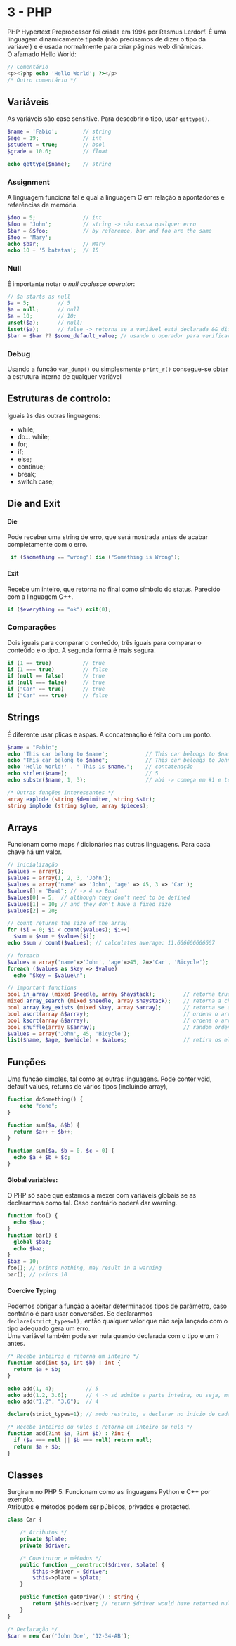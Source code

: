# 3 - PHP

PHP Hypertext Preprocessor foi criada em 1994 por Rasmus Lerdorf. É uma linguagem dinamicamente tipada (não precisamos de dizer o tipo da variável) e é usada normalmente para criar páginas web dinâmicas. <br>
O afamado Hello World:

```php
// Comentário
<p><?php echo 'Hello World'; ?></p>
/* Outro comentário */
```

## Variáveis

As variáveis são case sensitive. Para descobrir o tipo, usar `gettype()`.

```php
$name = 'Fabio';        // string
$age = 19;              // int
$student = true;        // bool
$grade = 10.6;          // float

echo gettype($name);    // string
```

### Assignment

A linguagem funciona tal e qual a linguagem C em relação a apontadores e referências de memória.

```php
$foo = 5;               // int
$foo = 'John';          // string -> não causa qualquer erro
$bar = &$foo;           // by reference, bar and foo are the same
$foo = 'Mary';
echo $bar;              // Mary
echo 10 + '5 batatas';  // 15
```

### Null

É importante notar o *null coalesce operator*:

```php
// $a starts as null
$a = 5;         // 5
$a = null;      // null
$a = 10;        // 10;
unset($a);      // null;
isset($a);      // false -> retorna se a variável está declarada && diferente de null
$bar = $bar ?? $some_default_value; // usando o operador para verificar a aceitar a variável
```

### Debug

Usando a função `var_dump()` ou simplesmente `print_r()` consegue-se obter a estrutura interna de qualquer variável

## Estruturas de controlo:

Iguais às das outras linguagens:

- while;
- do... while;
- for;
- if;
- else;
- continue;
- break;
- switch case;

## Die and Exit

#### Die

Pode receber uma string de erro, que será mostrada antes de acabar completamente com o erro.

```php
 if ($something == "wrong") die ("Something is Wrong");
```

#### Exit

Recebe um inteiro, que retorna no final como símbolo do status. Parecido com a linguagem C++.

```php
if ($everything == "ok") exit(0);
```

### Comparações

Dois iguais para comparar o conteúdo, três iguais para comparar o conteúdo e o tipo. A segunda forma é mais segura.

```php
if (1 == true)          // true
if (1 === true)         // false
if (null == false)      // true
if (null === false)     // true
if ("Car" == true)      // true
if ("Car" === true)     // false
```

## Strings

É diferente usar plicas e aspas. A concatenação é feita com um ponto.

```php
$name = "Fabio";
echo 'This car belong to $name';            // This car belongs to $name
echo "This car belong to $name";            // This car belongs to John
echo 'Hello World!' . " This is $name.";    // contatenação
echo strlen($name);                         // 5
echo substr($name, 1, 3);                   // abi -> começa em #1 e tem comprimento 3

/* Outras funções interessantes */
array explode (string $demimiter, string $str);
string implode (string $glue, array $pieces);
```

## Arrays

Funcionam como maps / dicionários nas outras linguagens. Para cada chave há um valor.

```php
// inicialização
$values = array(); 
$values = array(1, 2, 3, 'John'); 
$values = array('name' => 'John', 'age' => 45, 3 => 'Car');
$values[] = "Boat"; // -> 4 => Boat
$values[0] = 5;  // although they don't need to be defined
$values[1] = 10; // and they don't have a fixed size
$values[2] = 20;

// count returns the size of the array
for ($i = 0; $i < count($values); $i++)
  $sum = $sum + $values[$i];
echo $sum / count($values); // calculates average: 11.666666666667

// foreach
$values = array('name'=>'John', 'age'=>45, 2=>'Car', 'Bicycle');
foreach ($values as $key => $value)
  echo "$key = $value\n";

// important functions
bool in_array (mixed $needle, array $haystack);         // retorna true se o elemento estiver lá dentro, else false
mixed array_search (mixed $needle, array $haystack);    // retorna a chave do elemento se estiver lá dentro
bool array_key_exists (mixed $key, array $array);       // retorna se a chave existe dentro do array, else false
bool asort(array &$array);                              // ordena o array por valor / index
bool ksort(array &$array);                              // ordena o array por chave
bool shuffle(array &$array);                            // random ordenação
$values = array('John', 45, 'Bicycle');
list($name, $age, $vehicle) = $values;                  // retira os elementos para variáveis
``` 

## Funções

Uma função simples, tal como as outras linguagens. Pode conter void, default values, returns de vários tipos (incluindo array), 

```php
function doSomething() {
    echo "done";
}

function sum($a, &$b) {
  return $a++ + $b++;
}

function sum($a, $b = 0, $c = 0) {
  echo $a + $b + $c;
}
```

#### Global variables:

O PHP só sabe que estamos a mexer com variáveis globais se as declararmos como tal. Caso contrário poderá dar warning.

```php
function foo() {
  echo $baz;
}
function bar() {
  global $baz;
  echo $baz;
}
$baz = 10;
foo(); // prints nothing, may result in a warning
bar(); // prints 10
```

#### Coercive Typing

Podemos obrigar a função a aceitar determinados tipos de parâmetro, caso contrário é para usar conversões. Se declararmos `declare(strict_types=1);` então qualquer valor que não seja lançado com o tipo adequado gera um erro. <br>
Uma variável também pode ser nula quando declarada com o tipo e um `?` antes.

```php
/* Recebe inteiros e retorna um inteiro */
function add(int $a, int $b) : int {
  return $a + $b;
}

echo add(1, 4);          // 5 
echo add(1.2, 3.6);      // 4 -> só admite a parte inteira, ou seja, math.floor()
echo add("1.2", "3.6");  // 4 

declare(strict_types=1); // modo restrito, a declarar no início de cada ficheiro PHP

/* Recebe inteiros ou nulos e retorna um inteiro ou nulo */
function add(?int $a, ?int $b) : ?int {
  if ($a === null || $b === null) return null;
  return $a + $b;
}
```

## Classes

Surgiram no PHP 5. Funcionam como as linguagens Python e C++ por exemplo. <br>
Atributos e métodos podem ser públicos, privados e protected.

```php
class Car {

    /* Atributos */
    private $plate;
    private $driver;

    /* Construtor e métodos */
    public function __construct($driver, $plate) {
        $this->driver = $driver;
        $this->plate = $plate;
    }

    public function getDriver() : string {
        return $this->driver; // return $driver would have returned null
    }
}

/* Declaração */
$car = new Car('John Doe', '12-34-AB');
```


